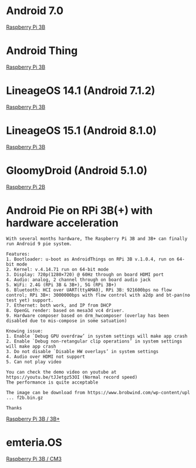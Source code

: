 # Android 7.0
[Raspberry Pi 3B](https://pan.baidu.com/s/1LkgREP2MkrZdsAQ4fgdniw)

# Android Thing
[Raspberry Pi 3B](https://partner.android.com/things/console/#/tools)

# LineageOS 14.1 (Android 7.1.2)
[Raspberry Pi 3B](https://androidfilehost.com/?fid=746010030569969147)

# LineageOS 15.1 (Android 8.1.0)
[Raspberry Pi 3B](https://www.androidfilehost.com/?fid=890129502657588904)

# GloomyDroid (Android 5.1.0)
[Raspberry Pi 2B](https://pan.baidu.com/s/1ZkWx6tP-g0VmODqKPjZr0g)

# Android Pie on RPi 3B(+) with hardware acceleration
```
With several months hardware, The Raspberry Pi 3B and 3B+ can finally run Android 9 pie system.

Features:
1. Bootloader: u-boot as AndroidThings on RPi 3B v.1.0.4, run on 64-bit mode
2. Kernel: v.4.14.71 run on 64-bit mode
3. Display: 720p(1280×720) @ 60Hz through on board HDMI port
4. Audio: analog, 2 channel through on board audio jack
5. WiFi: 2.4G (RPi 3B & 3B+), 5G (RPi 3B+)
6. Bluetooth: HCI over UART(ttyAMA0), RPi 3B: 921600bps no flow control; RPi 3B+: 3000000bps with flow control with a2dp and bt-pan(no test yet) support.
7. Ethernet: both work, and IP from DHCP
8. OpenGL render: based on mesa3d vc4 driver.
9. Hardware composer based on drm_hwcomposer (overlay has been disabled due to mis-compose in some satuation)

Knowing issue:
1. Enable `Debug GPU overdraw’ in system settings will make app crash
2. Enable `Debug non-retangular clip operations’ in system settings will make app crash
3. Do not disable `Disable HW overlays’ in system settings
4. Audio over HDMI not support
5. Can not play video

You can check the demo video on youtube at https://youtu.be/tJJetgz53OI (Normal record speed)
The performance is quite acceptable

The image can be download from https://www.brobwind.com/wp-content/upl ... f2b.bin.gz

Thanks
```
[Raspberry Pi 3B / 3B+](https://www.brobwind.com/wp-content/uploads/2019/01/2019_01_25_rpi3_a586f2b.bin.gz)

# emteria.OS
[Raspberry Pi 3B / CM3](https://emteria.com/)
